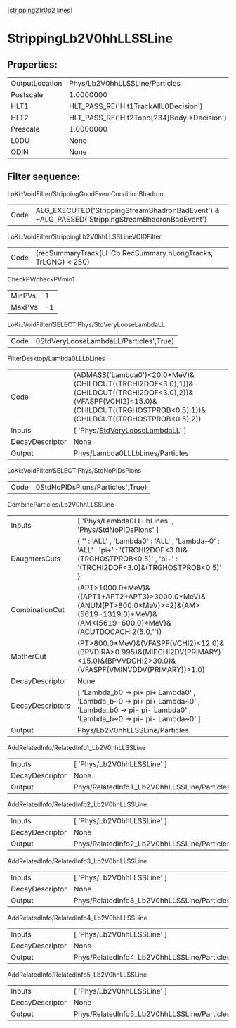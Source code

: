 [[stripping21r0p2 lines]](./stripping21r0p2-index)

# StrippingLb2V0hhLLSSLine

## Properties:

|                |                                               |
|----------------|-----------------------------------------------|
| OutputLocation | Phys/Lb2V0hhLLSSLine/Particles                |
| Postscale      | 1.0000000                                     |
| HLT1           | HLT_PASS_RE('Hlt1TrackAllL0Decision')         |
| HLT2           | HLT_PASS_RE('Hlt2Topo[234]Body.\*Decision') |
| Prescale       | 1.0000000                                     |
| L0DU           | None                                          |
| ODIN           | None                                          |

## Filter sequence:

LoKi::VoidFilter/StrippingGoodEventConditionBhadron

|      |                                                                                                |
|------|------------------------------------------------------------------------------------------------|
| Code | ALG_EXECUTED('StrippingStreamBhadronBadEvent') & ~ALG_PASSED('StrippingStreamBhadronBadEvent') |

LoKi::VoidFilter/StrippingLb2V0hhLLSSLineVOIDFilter

|      |                                                               |
|------|---------------------------------------------------------------|
| Code | (recSummaryTrack(LHCb.RecSummary.nLongTracks, TrLONG) \< 250) |

CheckPV/checkPVmin1

|        |     |
|--------|-----|
| MinPVs | 1   |
| MaxPVs | -1  |

LoKi::VoidFilter/SELECT:Phys/StdVeryLooseLambdaLL

|      |                                        |
|------|----------------------------------------|
| Code | 0StdVeryLooseLambdaLL/Particles',True) |

FilterDesktop/Lambda0LLLbLines

|                 |                                                                                                                                                                                      |
|-----------------|--------------------------------------------------------------------------------------------------------------------------------------------------------------------------------------|
| Code            | (ADMASS('Lambda0')\<20.0\*MeV)&(CHILDCUT((TRCHI2DOF\<3.0),1))&(CHILDCUT((TRCHI2DOF\<3.0),2))&(VFASPF(VCHI2)\<15.0)&(CHILDCUT((TRGHOSTPROB\<0.5),1))&(CHILDCUT((TRGHOSTPROB\<0.5),2)) |
| Inputs          | [ 'Phys/[StdVeryLooseLambdaLL](./stripping21r0p2-commonparticles-stdverylooselambdall)' ]                                                                                          |
| DecayDescriptor | None                                                                                                                                                                                 |
| Output          | Phys/Lambda0LLLbLines/Particles                                                                                                                                                      |

LoKi::VoidFilter/SELECT:Phys/StdNoPIDsPions

|      |                                  |
|------|----------------------------------|
| Code | 0StdNoPIDsPions/Particles',True) |

CombineParticles/Lb2V0hhLLSSLine

|                  |                                                                                                                                                         |
|------------------|---------------------------------------------------------------------------------------------------------------------------------------------------------|
| Inputs           | [ 'Phys/Lambda0LLLbLines' , 'Phys/[StdNoPIDsPions](./stripping21r0p2-commonparticles-stdnopidspions)' ]                                               |
| DaughtersCuts    | { '' : 'ALL' , 'Lambda0' : 'ALL' , 'Lambda~0' : 'ALL' , 'pi+' : '(TRCHI2DOF\<3.0)&(TRGHOSTPROB\<0.5)' , 'pi-' : '(TRCHI2DOF\<3.0)&(TRGHOSTPROB\<0.5)' } |
| CombinationCut   | (APT\>1000.0\*MeV)&((APT1+APT2+APT3)\>3000.0\*MeV)&(ANUM(PT\>800.0\*MeV)\>=2)&(AM\>(5619-1319.0)\*MeV)&(AM\<(5619+600.0)\*MeV)&(ACUTDOCACHI2(5.0,''))   |
| MotherCut        | (PT\>800.0\*MeV)&(VFASPF(VCHI2)\<12.0)&(BPVDIRA\>0.995)&(MIPCHI2DV(PRIMARY)\<15.0)&(BPVVDCHI2\>30.0)&(VFASPF(VMINVDDV(PRIMARY))\>1.0)                   |
| DecayDescriptor  | None                                                                                                                                                    |
| DecayDescriptors | [ 'Lambda_b0 -\> pi+ pi+ Lambda0' , 'Lambda_b~0 -\> pi+ pi+ Lambda~0' , 'Lambda_b0 -\> pi- pi- Lambda0' , 'Lambda_b~0 -\> pi- pi- Lambda~0' ]         |
| Output           | Phys/Lb2V0hhLLSSLine/Particles                                                                                                                          |

AddRelatedInfo/RelatedInfo1_Lb2V0hhLLSSLine

|                 |                                             |
|-----------------|---------------------------------------------|
| Inputs          | [ 'Phys/Lb2V0hhLLSSLine' ]                |
| DecayDescriptor | None                                        |
| Output          | Phys/RelatedInfo1_Lb2V0hhLLSSLine/Particles |

AddRelatedInfo/RelatedInfo2_Lb2V0hhLLSSLine

|                 |                                             |
|-----------------|---------------------------------------------|
| Inputs          | [ 'Phys/Lb2V0hhLLSSLine' ]                |
| DecayDescriptor | None                                        |
| Output          | Phys/RelatedInfo2_Lb2V0hhLLSSLine/Particles |

AddRelatedInfo/RelatedInfo3_Lb2V0hhLLSSLine

|                 |                                             |
|-----------------|---------------------------------------------|
| Inputs          | [ 'Phys/Lb2V0hhLLSSLine' ]                |
| DecayDescriptor | None                                        |
| Output          | Phys/RelatedInfo3_Lb2V0hhLLSSLine/Particles |

AddRelatedInfo/RelatedInfo4_Lb2V0hhLLSSLine

|                 |                                             |
|-----------------|---------------------------------------------|
| Inputs          | [ 'Phys/Lb2V0hhLLSSLine' ]                |
| DecayDescriptor | None                                        |
| Output          | Phys/RelatedInfo4_Lb2V0hhLLSSLine/Particles |

AddRelatedInfo/RelatedInfo5_Lb2V0hhLLSSLine

|                 |                                             |
|-----------------|---------------------------------------------|
| Inputs          | [ 'Phys/Lb2V0hhLLSSLine' ]                |
| DecayDescriptor | None                                        |
| Output          | Phys/RelatedInfo5_Lb2V0hhLLSSLine/Particles |
